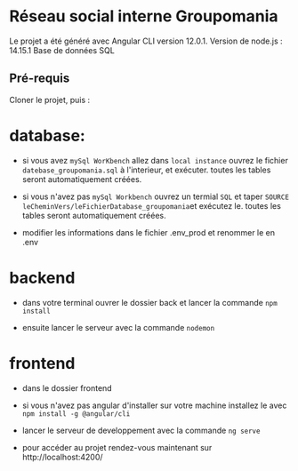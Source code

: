 # Réseau social interne Groupomania

Le projet a été généré avec Angular CLI version 12.0.1.
Version de node.js : 14.15.1
Base de données SQL

 ## Pré-requis
Cloner le projet, puis :
  
   # database:
   
   - si vous avez `mySql WorKbench` allez dans `local instance` ouvrez le fichier `datebase_groupomania.sql` à l'interieur, et exécuter.
     toutes les tables seront automatiquement créées.
   - si vous n'avez pas `mySql Workbench` ouvrez un termial `SQL` et taper `SOURCE leCheminVers/leFichierDatabase_groupomania`et exécutez le.
     toutes les tables seront automatiquement créées.
 
   - modifier les informations dans le fichier .env_prod et renommer le en .env
   

   # backend
   
   - dans votre terminal ouvrer le dossier back et lancer la commande `npm install`

   - ensuite lancer le serveur avec la commande `nodemon`

   # frontend
   
   - dans le dossier frontend 
   
   - si vous n'avez pas angular d'installer sur votre machine installez le avec `npm install -g @angular/cli`
   
   - lancer le serveur de developpement avec la commande `ng serve`
   
   - pour accéder au projet rendez-vous maintenant sur  http://localhost:4200/
